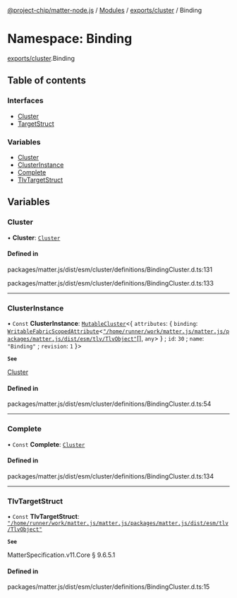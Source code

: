 [@project-chip/matter-node.js](../README.md) / [Modules](../modules.md) / [exports/cluster](exports_cluster.md) / Binding

# Namespace: Binding

[exports/cluster](exports_cluster.md).Binding

## Table of contents

### Interfaces

- [Cluster](../interfaces/exports_cluster.Binding.Cluster.md)
- [TargetStruct](../interfaces/exports_cluster.Binding.TargetStruct.md)

### Variables

- [Cluster](exports_cluster.Binding.md#cluster)
- [ClusterInstance](exports_cluster.Binding.md#clusterinstance)
- [Complete](exports_cluster.Binding.md#complete)
- [TlvTargetStruct](exports_cluster.Binding.md#tlvtargetstruct)

## Variables

### Cluster

• **Cluster**: [`Cluster`](../interfaces/exports_cluster.Binding.Cluster.md)

#### Defined in

packages/matter.js/dist/esm/cluster/definitions/BindingCluster.d.ts:131

packages/matter.js/dist/esm/cluster/definitions/BindingCluster.d.ts:133

___

### ClusterInstance

• `Const` **ClusterInstance**: [`MutableCluster`](../interfaces/exports_cluster.MutableCluster-1.md)\<\{ `attributes`: \{ `binding`: [`WritableFabricScopedAttribute`](../interfaces/exports_cluster.WritableFabricScopedAttribute.md)\<[`"/home/runner/work/matter.js/matter.js/packages/matter.js/dist/esm/tlv/TlvObject"`](exports_session._internal_.__home_runner_work_matter_js_matter_js_packages_matter_js_dist_esm_tlv_TlvObject_.md)[], `any`\>  } ; `id`: ``30`` ; `name`: ``"Binding"`` ; `revision`: ``1``  }\>

**`See`**

[Cluster](exports_cluster.Binding.md#cluster)

#### Defined in

packages/matter.js/dist/esm/cluster/definitions/BindingCluster.d.ts:54

___

### Complete

• `Const` **Complete**: [`Cluster`](../interfaces/exports_cluster.Binding.Cluster.md)

#### Defined in

packages/matter.js/dist/esm/cluster/definitions/BindingCluster.d.ts:134

___

### TlvTargetStruct

• `Const` **TlvTargetStruct**: [`"/home/runner/work/matter.js/matter.js/packages/matter.js/dist/esm/tlv/TlvObject"`](exports_session._internal_.__home_runner_work_matter_js_matter_js_packages_matter_js_dist_esm_tlv_TlvObject_.md)

**`See`**

MatterSpecification.v11.Core § 9.6.5.1

#### Defined in

packages/matter.js/dist/esm/cluster/definitions/BindingCluster.d.ts:15
